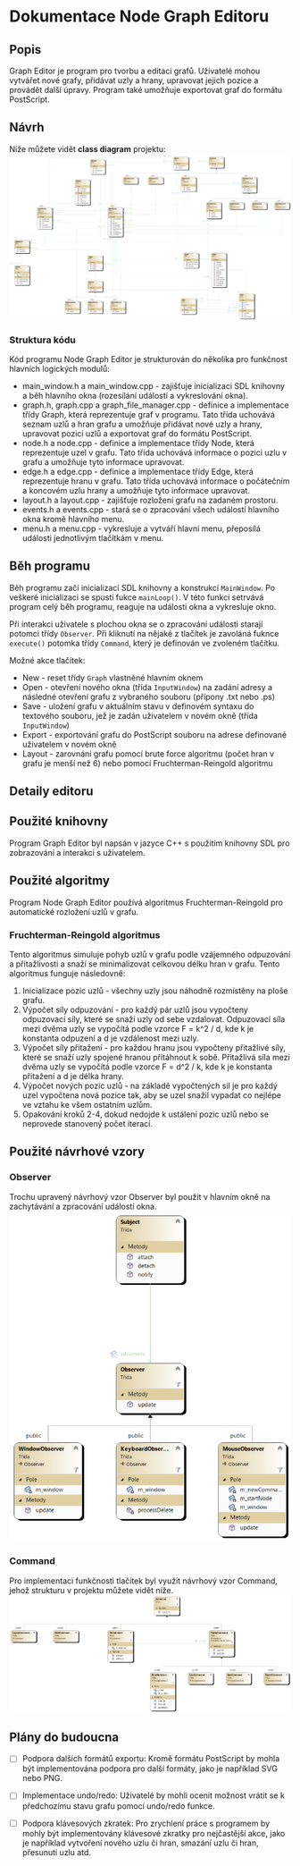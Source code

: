 # Dokumentace Node Graph Editoru

## Popis
Graph Editor je program pro tvorbu a editaci grafů. Uživatelé mohou vytvářet nové grafy, přidávat uzly a hrany, upravovat jejich pozice a provádět další úpravy. Program také umožňuje exportovat graf do formátu PostScript.

## Návrh
Níže můžete vidět **class diagram** projektu:
![class_diagram](img/ClassDiagram.png)

### Struktura kódu
Kód programu Node Graph Editor je strukturován do několika pro funkčnost hlavních logických modulů:

* main_window.h a main_window.cpp - zajišťuje inicializaci SDL knihovny a běh hlavního okna (rozesílání událostí a vykreslování okna).
* graph.h, graph.cpp a graph_file_manager.cpp - definice a implementace třídy Graph, která reprezentuje graf v programu. Tato třída uchovává seznam uzlů a hran grafu a umožňuje přidávat nové uzly a hrany, upravovat pozici uzlů a exportovat graf do formátu PostScript.
* node.h a node.cpp - definice a implementace třídy Node, která reprezentuje uzel v grafu. Tato třída uchovává informace o pozici uzlu v grafu a umožňuje tyto informace upravovat.
* edge.h a edge.cpp - definice a implementace třídy Edge, která reprezentuje hranu v grafu. Tato třída uchovává informace o počátečním a koncovém uzlu hrany a umožňuje tyto informace upravovat.
* layout.h a layout.cpp - zajišťuje rozložení grafu na zadaném prostoru.
* events.h a events.cpp - stará se o zpracování všech událostí hlavního okna kromě hlavního menu.
* menu.h a menu.cpp - vykresluje a vytváří hlavní menu, přeposílá události jednotlivým tlačítkám v menu.

## Běh programu
Běh programu začí inicializací SDL knihovny a konstrukcí `MainWindow`. Po veškeré inicializaci se spustí fukce `mainLoop()`. V této funkci setrvává program celý běh programu, reaguje na události okna a vykresluje okno.

Při interakci uživatele s plochou okna se o zpracování události starají potomci třídy `Observer`. Při kliknutí na nějaké z tlačítek je zavoláná fuknce `execute()` potomka třídy `Command`, který je definován ve zvoleném tlačítku.

Možné akce tlačítek:
* New - reset třídy `Graph` vlastněné hlavním oknem
* Open - otevření nového okna (třída `InputWindow`) na zadání adresy a následné otevření grafu z vybraného souboru (přípony .txt nebo .ps)
* Save - uložení grafu v aktuálním stavu v definovém syntaxu do textového souboru, jež je zadán uživatelem v novém okně (třída `InputWindow`)
* Export - exportování grafu do PostScript souboru na adrese definované uživatelem v novém okně
* Layout - zarovnání grafu pomocí brute force algoritmu (počet hran v grafu je menší než 6) nebo pomocí Fruchterman-Reingold algoritmu

## Detaily editoru


## Použité knihovny
Program Graph Editor byl napsán v jazyce C++ s použitím knihovny SDL pro zobrazování a interakci s uživatelem.

## Použité algoritmy
Program Node Graph Editor používá algoritmus Fruchterman-Reingold pro automatické rozložení uzlů v grafu. 
### Fruchterman-Reingold algoritmus
Tento algoritmus simuluje pohyb uzlů v grafu podle vzájemného odpuzování a přitažlivosti a snaží se minimalizovat celkovou délku hran v grafu.
Tento algoritmus funguje následovně:
1. Inicializace pozic uzlů - všechny uzly jsou náhodně rozmístěny na ploše grafu.
2. Výpočet síly odpuzování - pro každý pár uzlů jsou vypočteny odpuzovací síly, které se snaží uzly od sebe vzdalovat. Odpuzovací síla mezi dvěma uzly se vypočítá podle vzorce F = k^2 / d, kde k je konstanta odpuzení a d je vzdálenost mezi uzly.
3. Výpočet síly přitažení - pro každou hranu jsou vypočteny přitažlivé síly, které se snaží uzly spojené hranou přitáhnout k sobě. Přitažlivá síla mezi dvěma uzly se vypočítá podle vzorce F = d^2 / k, kde k je konstanta přitažení a d je délka hrany.
4. Výpočet nových pozic uzlů - na základě vypočtených sil je pro každý uzel vypočtena nová pozice tak, aby se uzel snažil vypadat co nejlépe ve vztahu ke všem ostatním uzlům.
5. Opakování kroků 2-4, dokud nedojde k ustálení pozic uzlů nebo se neprovede stanovený počet iterací.

## Použité návrhové vzory
### Observer
Trochu upravený návrhový vzor Observer byl použit v hlavním okně na zachytávání a zpracování událostí okna.
![class_diagram](img/Observer.png)
### Command
Pro implementaci funkčnosti tlačítek byl využit návrhový vzor Command, jehož strukturu v projektu můžete vidět níže.
![class_diagram](img/Command.png)

## Plány do budoucna
* [ ] Podpora dalších formátů exportu: Kromě formátu PostScript by mohla být implementována podpora pro další formáty, jako je například SVG nebo PNG.

* [ ] Implementace undo/redo: Uživatelé by mohli ocenit možnost vrátit se k předchozímu stavu grafu pomocí undo/redo funkce.

* [ ] Podpora klávesových zkratek: Pro zrychlení práce s programem by mohly být implementovány klávesové zkratky pro nejčastější akce, jako je například vytvoření nového uzlu či hran, smazání uzlu či hran, přesunutí uzlu atd.
